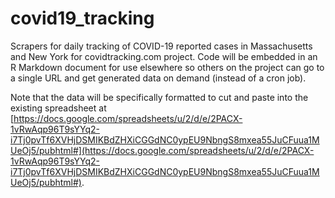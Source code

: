 # covid19_tracking
Scrapers for daily tracking of COVID-19 reported cases in Massachusetts and New York for covidtracking.com project. Code will be embedded in an R Markdown document for use elsewhere so others on the project can go to a single URL and get generated data on demand (instead of a cron job).

Note that the data will be specifically formatted to cut and paste into the existing spreadsheet at [https://docs.google.com/spreadsheets/u/2/d/e/2PACX-1vRwAqp96T9sYYq2-i7Tj0pvTf6XVHjDSMIKBdZHXiCGGdNC0ypEU9NbngS8mxea55JuCFuua1MUeOj5/pubhtml#](https://docs.google.com/spreadsheets/u/2/d/e/2PACX-1vRwAqp96T9sYYq2-i7Tj0pvTf6XVHjDSMIKBdZHXiCGGdNC0ypEU9NbngS8mxea55JuCFuua1MUeOj5/pubhtml#).





